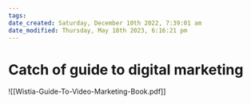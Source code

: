 ```yaml
---
tags: 
date_created: Saturday, December 10th 2022, 7:39:01 am
date_modified: Thursday, May 18th 2023, 6:16:21 pm
---
```

# Catch of guide to digital marketing

![[Wistia-Guide-To-Video-Marketing-Book.pdf]]
